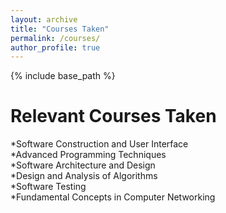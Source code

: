 ```yaml
---
layout: archive
title: "Courses Taken"
permalink: /courses/
author_profile: true
---
```


{% include base_path %}

Relevant Courses Taken
=======
*Software Construction and User Interface  
*Advanced Programming Techniques  
*Software Architecture and Design  
*Design and Analysis of Algorithms  
*Software Testing  
*Fundamental Concepts in Computer Networking  
